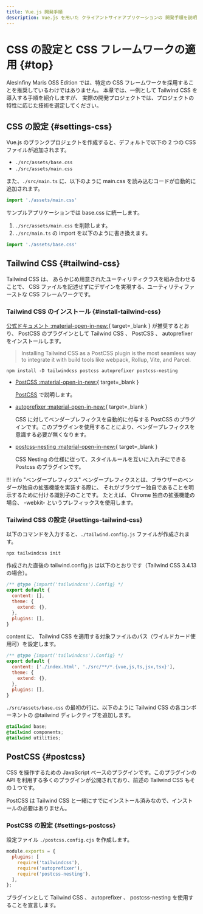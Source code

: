```yaml
---
title: Vue.js 開発手順
description: Vue.js を用いた クライアントサイドアプリケーションの 開発手順を説明します。
---
```


# CSS の設定と CSS フレームワークの適用 {#top}

AlesInfiny Maris OSS Edition では、特定の CSS フレームワークを採用することを推奨しているわけではありません。
本章では、一例として Tailwind CSS を導入する手順を紹介しますが、
実際の開発プロジェクトでは、プロジェクトの特性に応じた技術を選定してください。

## CSS の設定 {#settings-css}

Vue.js のブランクプロジェクトを作成すると、デフォルトで以下の 2 つの CSS ファイルが追加されます。

- `./src/assets/base.css`
- `./src/assets/main.css`

また、`./src/main.ts` に、以下のように main.css を読み込むコードが自動的に追加されます。

```typescript title="main.ts"
import './assets/main.css'
```

サンプルアプリケーションでは base.css に統一します。

1. `./src/assets/main.css` を削除します。
1. `./src/main.ts` の import を以下のように書き換えます。

```typescript title="main.ts"
import './assets/base.css'
```

## Tailwind CSS {#tailwind-css}

Tailwind CSS は、 あらかじめ用意されたユーティリティクラスを組み合わせることで、
CSS ファイルを記述せずにデザインを実現する、ユーティリティファーストな CSS フレームワークです。

### Tailwind CSS のインストール {#install-tailwind-css}

<!-- textlint-disable ja-technical-writing/sentence-length -->

[公式ドキュメント :material-open-in-new:](https://tailwindcss.com/docs/installation/using-postcss){ target=_blank } が推奨するとおり、 PostCSS のプラグインとして Tailwind CSS 、 PostCSS 、 autoprefixer をインストールします。

<!-- textlint-enable ja-technical-writing/sentence-length -->

> Installing Tailwind CSS as a PostCSS plugin is the most seamless way to integrate it with build tools like webpack, Rollup, Vite, and Parcel.

```terminal
npm install -D tailwindcss postcss autoprefixer postcss-nesting
```

- [PostCSS :material-open-in-new:](https://github.com/postcss/postcss){ target=_blank }

    [PostCSS](#postcss) で説明します。

- [autoprefixer :material-open-in-new:](https://autoprefixer.github.io/){ target=_blank }

    CSS に対してベンダープレフィクスを自動的に付与する PostCSS のプラグインです。このプラグインを使用することにより、ベンダープレフィクスを意識する必要が無くなります。

- [postcss-nesting :material-open-in-new:](https://github.com/csstools/postcss-plugins/tree/main/plugins/postcss-nesting){ target=_blank }

    CSS Nesting の仕様に従って、スタイルルールを互いに入れ子にできる Postcss のプラグインです。

!!! info "ベンダープレフィクス"
    ベンダープレフィクスとは、ブラウザーのベンダーが独自の拡張機能を実装する際に、
    それがブラウザー独自であることを明示するために付ける識別子のことです。
    たとえば、 Chrome 独自の拡張機能の場合、 -webkit- というプレフィックスを使用します。

### Tailwind CSS の設定 {#settings-tailwind-css}

以下のコマンドを入力すると、`./tailwind.config.js` ファイルが作成されます。

```terminal
npx tailwindcss init
```

作成された直後の tailwind.config.js は以下のとおりです（Tailwind CSS 3.4.13 の場合）。

```javascript title="tailwind.config.js"
/** @type {import('tailwindcss').Config} */
export default {
  content: [],
  theme: {
    extend: {},
  },
  plugins: [],
}
```

content に、 Tailwind CSS を適用する対象ファイルのパス（ワイルドカード使用可）を設定します。

```javascript title="tailwind.config.js" hl_lines="3"
/** @type {import('tailwindcss').Config} */
export default {
  content: ['./index.html', './src/**/*.{vue,js,ts,jsx,tsx}'],
  theme: {
    extend: {},
  },
  plugins: [],
}
```

`./src/assets/base.css` の最初の行に、以下のように Tailwind CSS の各コンポーネントの @tailwind ディレクティブを追加します。

```css title="base.css"
@tailwind base;
@tailwind components;
@tailwind utilities;
```

## PostCSS {#postcss}

CSS を操作するための JavaScript ベースのプラグインです。このプラグインの API を利用する多くのプラグインが公開されており、前述の Tailwind CSS もその１つです。

PostCSS は Tailwind CSS と一緒にすでにインストール済みなので、インストールの必要はありません。

### PostCSS の設定 {#settings-postcss}

設定ファイル `./postcss.config.cjs` を作成します。

```javascript title="postcss.config.cjs"
module.exports = {
  plugins: [
    require('tailwindcss'),
    require('autoprefixer'),
    require('postcss-nesting'),
  ],
};
```

プラグインとして Tailwind CSS 、 autoprefixer 、 postcss-nesting を使用することを宣言します。
